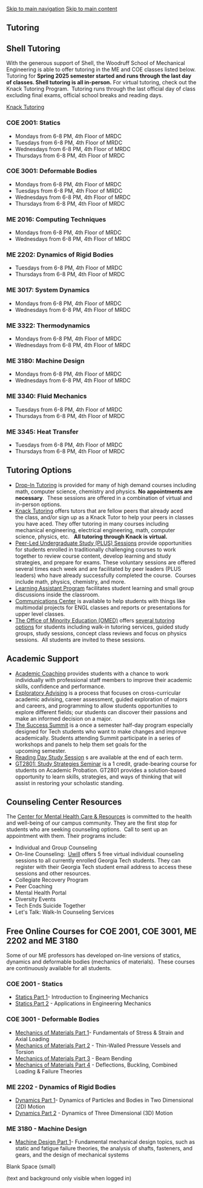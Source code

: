 [Skip to main navigation](https://me.gatech.edu/tutoring-0#main-navigation) [Skip to main content](https://me.gatech.edu/tutoring-0#main-content)

## Tutoring

## Shell Tutoring

With the generous support of Shell, the Woodruff School of Mechanical Engineering is able to offer tutoring in the ME and COE classes listed below.  Tutoring for **Spring 2025 semester started and runs through the last day of classes. Shell tutoring is all in-person.** For virtual tutoring, check out the Knack Tutoring Program.  Tutoring runs through the last official day of class excluding final exams, official school breaks and reading days.

[Knack Tutoring](https://www.joinknack.com/school/georgia-institute-of-technology)

### COE 2001: Statics

- Mondays from 6-8 PM, 4th Floor of MRDC
- Tuesdays from 6-8 PM, 4th Floor of MRDC
- Wednesdays from 6-8 PM, 4th Floor of MRDC
- Thursdays from 6-8 PM, 4th Floor of MRDC

### COE 3001: Deformable Bodies

- Mondays from 6-8 PM, 4th Floor of MRDC
- Tuesdays from 6-8 PM, 4th Floor of MRDC
- Wednesdays from 6-8 PM, 4th Floor of MRDC
- Thursdays from 6-8 PM, 4th Floor of MRDC

### ME 2016: Computing Techniques

- Mondays from 6-8 PM, 4th Floor of MRDC
- Wednesdays from 6-8 PM, 4th Floor of MRDC

### ME 2202: Dynamics of Rigid Bodies

- Tuesdays from 6-8 PM, 4th Floor of MRDC
- Thursdays from 6-8 PM, 4th Floor of MRDC

### ME 3017: System Dynamics

- Mondays from 6-8 PM, 4th Floor of MRDC
- Wednesdays from 6-8 PM, 4th Floor of MRDC

### ME 3322: Thermodynamics

- Mondays from 6-8 PM, 4th Floor of MRDC
- Wednesdays from 6-8 PM, 4th Floor of MRDC

### ME 3180: Machine Design

- Mondays from 6-8 PM, 4th Floor of MRDC
- Wednesdays from 6-8 PM, 4th Floor of MRDC

### ME 3340: Fluid Mechanics

- Tuesdays from 6-8 PM, 4th Floor of MRDC
- Thursdays from 6-8 PM, 4th Floor of MRDC

### ME 3345: Heat Transfer

- Tuesdays from 6-8 PM, 4th Floor of MRDC
- Thursdays from 6-8 PM, 4th Floor of MRDC

## **Tutoring Options**

- [Drop-In Tutoring](https://tutoring.gatech.edu/drop-in/) is provided for many of high demand courses including math, computer science, chemistry and physics. **No** **appointments are necessary**.  These sessions are offered in a combination of virtual and in-person options.
- [Knack Tutoring](https://www.joinknack.com/school/georgia-institute-of-technology) offers tutors that are fellow peers that already aced the class, and/or sign up as a Knack Tutor to help your peers in classes you have aced. They offer tutoring in many courses including mechanical engineering, electrical engineering, math, computer science, physics, etc.   **All tutoring through Knack is virtual.**
- [Peer-Led Undergraduate Study (PLUS) Sessions](https://tutoring.gatech.edu/plus-sessions/) provide opportunities for students enrolled in traditionally challenging courses to work together to review course content, develop learning and study strategies, and prepare for exams. These voluntary sessions are offered several times each week and are facilitated by peer leaders (PLUS leaders) who have already successfully completed the course.  Courses include math, physics, chemistry, and more.
- [Learning Assistant Program](https://tutoring.gatech.edu/learning-assistant-program-courses-supported/) facilitates student learning and small group discussions inside the classroom.
- [Communications Center](https://communicationcenter.gatech.edu/) is available to help students with things like multimodal projects for ENGL classes and reports or presentations for upper level classes.
- [The Office of Minority Education (OMED)](https://omed.gatech.edu/) offers [several tutoring options](https://diversity.gatech.edu/students/office-minority-educational-development/omed-student-programs/academic-support) for students including walk-in tutoring services, guided study groups, study sessions, concept class reviews and focus on physics sessions.  All students are invited to these sessions.

## Academic Support

- [Academic Coaching](https://advising.gatech.edu/academic-coaching) provides students with a chance to work individually with professional staff members to improve their academic skills, confidence and performance.
- [Exploratory Advising](https://advising.gatech.edu/exploratory-advising) is a process that focuses on cross-curricular academic advising, career assessment, guided exploration of majors and careers, and programming to allow students opportunities to explore different fields; our students can discover their passions and make an informed decision on a major.
- [The Success Summit](https://advising.gatech.edu/success-summit) is a once a semester half-day program especially designed for Tech students who want to make changes and improve academically. Students attending Summit participate in a series of workshops and panels to help them set goals for the upcoming semester.
- [Reading Day Study Session](https://tutoring.gatech.edu/reading-day/) s are available at the end of each term.
- [GT2801: Study Strategies Seminar](https://advising.gatech.edu/gt2801-study-strategies-seminar) is a 1 credit, grade-bearing course for students on Academic Probation. GT2801 provides a solution-based opportunity to learn skills, strategies, and ways of thinking that will assist in restoring your scholastic standing.

## **Counseling Center Resources**

The [Center for Mental Health Care & Resources](https://mentalhealth.gatech.edu/) is committed to the health and well-being of our campus community. They are the first stop for students who are seeking counseling options.  Call to sent up an appointment with them. Their programs include:

- Individual and Group Counseling
- On-line Counseling:  [Uwill](https://app.uwill.com/) offers 5 free virtual individual counseling sessions to all currently enrolled Georgia Tech students. They can register with their Georgia Tech student email address to access these sessions and other resources.
- Collegiate Recovery Program
- Peer Coaching
- Mental Health Portal
- Diversity Events
- Tech Ends Suicide Together
- Let's Talk: Walk-In Counseling Services

## Free Online Courses for COE 2001, COE 3001, ME 2202 and ME 3180

Some of our ME professors has developed on-line versions of statics, dynamics and deformable bodies (mechanics of materials).  These courses are continuously available for all students.

### COE 2001 - Statics

- [Statics Part 1](https://www.coursera.org/learn/engineering-mechanics-statics)\- Introduction to Engineering Mechanics
- [Statics Part 2](https://www.coursera.org/learn/engineering-mechanics-statics-2) \- Applications in Engineering Mechanics

### COE 3001 - Deformable Bodies

- [Mechanics of Materials Part 1](https://www.coursera.org/learn/mechanics-1)\- Fundamentals of Stress & Strain and Axial Loading
- [Mechanics of Materials Part 2](https://www.coursera.org/learn/mechanics2) \- Thin-Walled Pressure Vessels and Torsion
- [Mechanics of Materials Part 3](https://www.coursera.org/learn/beam-bending) \- Beam Bending
- [Mechanics of Materials Part 4](https://www.coursera.org/learn/materials-structures) \- Deflections, Buckling, Combined Loading & Failure Theories

### ME 2202 - Dynamics of Rigid Bodies

- [Dynamics Part 1](https://www.coursera.org/learn/dynamics)\- Dynamics of Particles and Bodies in Two Dimensional (2D) Motion
- [Dynamics Part 2](https://www.coursera.org/learn/motion-and-kinetics) \- Dynamics of Three Dimensional (3D) Motion

### ME 3180 - Machine Design

- [Machine Design Part 1](https://www.coursera.org/learn/machine-design1)\- Fundamental mechanical design topics, such as static and fatigue failure theories, the analysis of shafts, fasteners, and gears, and the design of mechanical systems

Blank Space (small)

(text and background only visible when logged in)